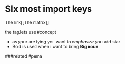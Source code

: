 # SIx most import keys

The link[[The matrix]]

the tag.lets use #concept

- as ypur are tying you want  to *emphasize* you add star
- Bold is used when i want to bring **Big noun**

###related 
#pema

 

